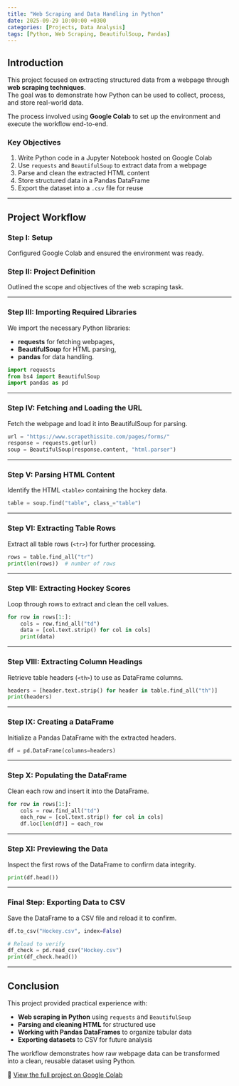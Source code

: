 ```yaml
---
title: "Web Scraping and Data Handling in Python"
date: 2025-09-29 10:00:00 +0300
categories: [Projects, Data Analysis]
tags: [Python, Web Scraping, BeautifulSoup, Pandas]
---
```


## Introduction

This project focused on extracting structured data from a webpage through **web scraping techniques**.  
The goal was to demonstrate how Python can be used to collect, process, and store real-world data.  

The process involved using **Google Colab** to set up the environment and execute the workflow end-to-end.  

### Key Objectives
1. Write Python code in a Jupyter Notebook hosted on Google Colab  
2. Use `requests` and `BeautifulSoup` to extract data from a webpage  
3. Parse and clean the extracted HTML content  
4. Store structured data in a Pandas DataFrame  
5. Export the dataset into a `.csv` file for reuse  

---

## Project Workflow

### Step I: Setup
Configured Google Colab and ensured the environment was ready.

### Step II: Project Definition
Outlined the scope and objectives of the web scraping task.

---

### Step III: Importing Required Libraries
We import the necessary Python libraries:  
- **requests** for fetching webpages,  
- **BeautifulSoup** for HTML parsing,  
- **pandas** for data handling.  

```python
import requests
from bs4 import BeautifulSoup
import pandas as pd
````

---

### Step IV: Fetching and Loading the URL

Fetch the webpage and load it into BeautifulSoup for parsing.

```python
url = "https://www.scrapethissite.com/pages/forms/"
response = requests.get(url)
soup = BeautifulSoup(response.content, "html.parser")
```

---

### Step V: Parsing HTML Content

Identify the HTML `<table>` containing the hockey data.

```python
table = soup.find("table", class_="table")
```

---

### Step VI: Extracting Table Rows

Extract all table rows (`<tr>`) for further processing.

```python
rows = table.find_all("tr")
print(len(rows))  # number of rows
```

---

### Step VII: Extracting Hockey Scores

Loop through rows to extract and clean the cell values.

```python
for row in rows[1:]:
    cols = row.find_all("td")
    data = [col.text.strip() for col in cols]
    print(data)
```

---

### Step VIII: Extracting Column Headings

Retrieve table headers (`<th>`) to use as DataFrame columns.

```python
headers = [header.text.strip() for header in table.find_all("th")]
print(headers)
```

---

### Step IX: Creating a DataFrame

Initialize a Pandas DataFrame with the extracted headers.

```python
df = pd.DataFrame(columns=headers)
```

---

### Step X: Populating the DataFrame

Clean each row and insert it into the DataFrame.

```python
for row in rows[1:]:
    cols = row.find_all("td")
    each_row = [col.text.strip() for col in cols]
    df.loc[len(df)] = each_row
```

---

### Step XI: Previewing the Data

Inspect the first rows of the DataFrame to confirm data integrity.

```python
print(df.head())
```

---

### Final Step: Exporting Data to CSV

Save the DataFrame to a CSV file and reload it to confirm.

```python
df.to_csv("Hockey.csv", index=False)

# Reload to verify
df_check = pd.read_csv("Hockey.csv")
print(df_check.head())
```

---

## Conclusion

This project provided practical experience with:

* **Web scraping in Python** using `requests` and `BeautifulSoup`
* **Parsing and cleaning HTML** for structured use
* **Working with Pandas DataFrames** to organize tabular data
* **Exporting datasets** to CSV for future analysis

The workflow demonstrates how raw webpage data can be transformed into a clean, reusable dataset using Python.

🔗 [View the full project on Google Colab](https://colab.research.google.com/drive/1lhv1h00kDUxZ9th5MSs7uEmhjqpu8D9d?usp=sharing)
```
